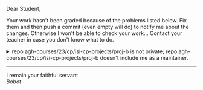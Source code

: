 Dear Student,

Your work hasn't been graded because of the problems listed below. Fix them and then push a commit (even empty will do) to notify me about the changes. Otherwise I won't be able to check your work... Contact your teacher in case you don't know what to do.

<details><summary>repo agh-courses/23/cp/isi-cp-projects/proj-b is not private; repo agh-courses/23/cp/isi-cp-projects/proj-b doesn&#x27;t include me as a maintainer.</summary></details>

-----------
I remain your faithful servant\
_Bobot_